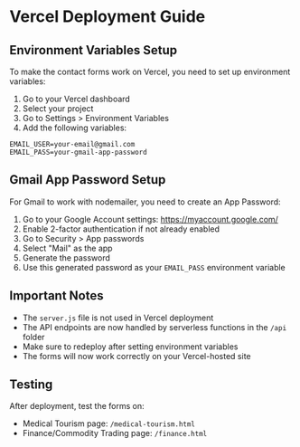 # Vercel Deployment Guide

## Environment Variables Setup

To make the contact forms work on Vercel, you need to set up environment variables:

1. Go to your Vercel dashboard
2. Select your project
3. Go to Settings > Environment Variables
4. Add the following variables:

```
EMAIL_USER=your-email@gmail.com
EMAIL_PASS=your-gmail-app-password
```

## Gmail App Password Setup

For Gmail to work with nodemailer, you need to create an App Password:

1. Go to your Google Account settings: https://myaccount.google.com/
2. Enable 2-factor authentication if not already enabled
3. Go to Security > App passwords
4. Select "Mail" as the app
5. Generate the password
6. Use this generated password as your `EMAIL_PASS` environment variable

## Important Notes

- The `server.js` file is not used in Vercel deployment
- The API endpoints are now handled by serverless functions in the `/api` folder
- Make sure to redeploy after setting environment variables
- The forms will now work correctly on your Vercel-hosted site

## Testing

After deployment, test the forms on:
- Medical Tourism page: `/medical-tourism.html`
- Finance/Commodity Trading page: `/finance.html`
